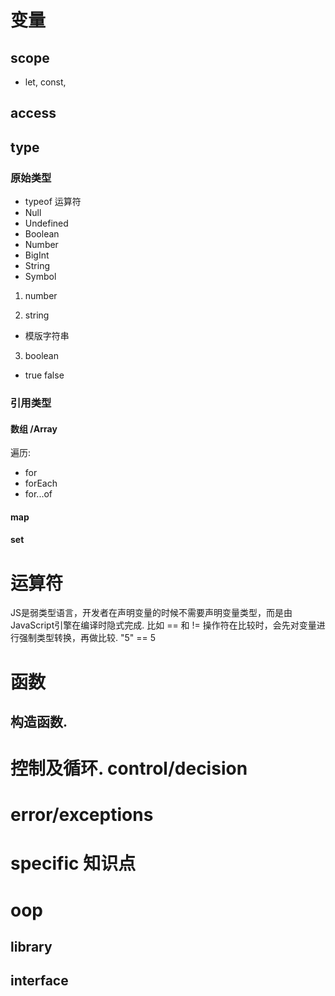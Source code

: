 # 变量
## scope
- let, const,

## access

## type
### 原始类型
- typeof 运算符
- Null
- Undefined
- Boolean
- Number
- BigInt
- String
- Symbol
1. number

2. string
- 模版字符串

3. boolean
- true false

### 引用类型

#### 数组 /Array
遍历:
- for
- forEach
- for...of

#### map

#### set



# 运算符
JS是弱类型语言，开发者在声明变量的时候不需要声明变量类型，而是由JavaScript引擎在编译时隐式完成.
比如 == 和 != 操作符在比较时，会先对变量进行强制类型转换，再做比较. "5" == 5


# 函数
## 构造函数.

# 控制及循环. control/decision

# error/exceptions

# specific 知识点

# oop

## library

## interface
